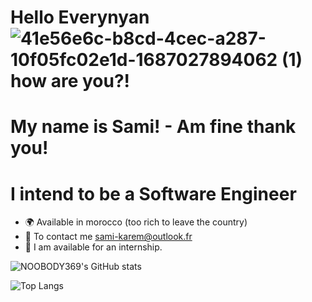 Hello Everynyan ![41e56e6c-b8cd-4cec-a287-10f05fc02e1d-1687027894062 (1)](https://github.com/NOOBODY369/symmetrical-bassoon/assets/106931599/5ebe3bd7-51a3-4dd9-a038-44a04fbd637a) how are you?!
================================================================================================================================================================================================

My name is Sami! - Am fine thank you!
=====================================

I intend to be a Software Engineer
==================================

+ 🌍 Available in morocco (too rich to leave the country)
+ 📮️ To contact me [sami-karem@outlook.fr](mailto:sami-karem@outlook.fr)
+ 🤝 I am available for an internship.

![NOOBODY369's GitHub stats](https://github-readme-stats.vercel.app/api?username=NOOBODY369&show_icons=true&theme=midnight-purple)

![Top Langs](https://github-readme-stats.vercel.app/api/top-langs/?username=NOOBODY369&hide_progress=trueicons=true&theme=midnight-purple)
